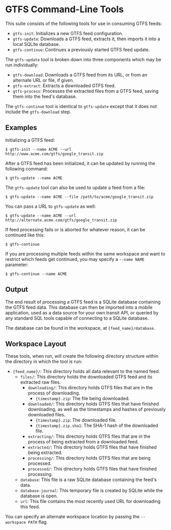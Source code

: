 # GTFS Command-Line Tools

This suite consists of the following tools for use in consuming GTFS feeds:

 * `gtfs-init`: Initializes a new GTFS feed configuration.
 * `gtfs-update`: Downloads a GTFS feed, extracts it, then imports it into a local SQLite database.
 * `gtfs-continue`: Continues a previously started GTFS feed update.

The `gtfs-update` tool is broken down into three components which may be run individually:

 * `gtfs-download`: Downloads a GTFS feed from its URL, or from an alternate URL or file, if given.
 * `gtfs-extract`: Extracts a downloaded GTFS feed.
 * `gtfs-process`: Processes the extracted files from a GTFS feed, saving them into the feed's database.

The `gtfs-continue` tool is identical to `gtfs-update` except that it does not include the `gtfs-download` step.

## Examples

Initializing a GTFS feed:

    $ gtfs-init --name ACME --url http://www.acme.com/gtfs/google_transit.zip

After a GTFS feed has been initialized, it can be updated by running the following command:

    $ gtfs-update --name ACME

The `gtfs-update` tool can also be used to update a feed from a file:

    $ gtfs-update --name ACME --file /path/to/acme/google_transit.zip

You can pass a URL to `gtfs-update` as well:

    $ gtfs-update --name ACME --url http://alternate.acme.com/gtfs/google_transit.zip

If feed processing fails or is aborted for whatever reason, it can be continued like this:

    $ gtfs-continue

If you are processing multiple feeds within the same workspace and want to restrict which feeds
get continued, you may specify a `--name NAME` parameter:

    $ gtfs-continue --name ACME

## Output

The end result of processing a GTFS feed is a SQLite database containing the GTFS feed data. This
database can then be imported into a mobile application, used as a data source for your own transit API,
or queried by any standard SQL tools capable of connecting to a SQLite database.

The database can be found in the workspace, at `{feed_name}/database`.

## Workspace Layout

These tools, when run, will create the following directory structure within the directory in which the tool is run:

 * `{feed_name}/`: This directory holds all data relevant to the named feed.
    * `files/`: This directory holds the downloaded GTFS feed and its extracted raw files.
       * `downloading/`: This directory holds GTFS files that are in the process of downloading.
         * `{timestamp}.zip`: The file being downloaded.
       * `downloaded/`: This directory holds GTFS files that have finished downloading, as well as the timestamps and hashes of previously downloaded files.
          * `{timestamp}.zip`: The downloaded file.
          * `{timestamp}.zip.sha1`: The SHA-1 hash of the downloaded file.
       * `extracting/`: This directory holds GTFS files that are in the process of being extracted from a downloaded feed.
       * `extracted/`: This directory holds GTFS files that have finished being extracted.
       * `processing/`: This directory holds GTFS files that are being processed.
       * `processed/`: This directory holds GTFS files that have finished processing.
    * `database`: This file is a raw SQLite database containing the feed's data.
    * `database-journal`: This temporary file is created by SQLite while the database is open.
    * `url`: This file contains the most recently used URL for downloading this feed.

You can specify an alternate workspace location by passing the `--workspace PATH` flag.

